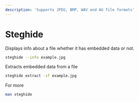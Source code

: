 ```yaml
---
description: 'Supports JPEG, BMP, WAV and AU file formats'
---
```


# Steghide

Displays info about a file whether it has embedded data or not.

```bash
steghide --info example.jpg
```

Extracts embedded data from a file

```bash
steghide extract -sf example.jpg
```

For more

```bash
man steghide
```

